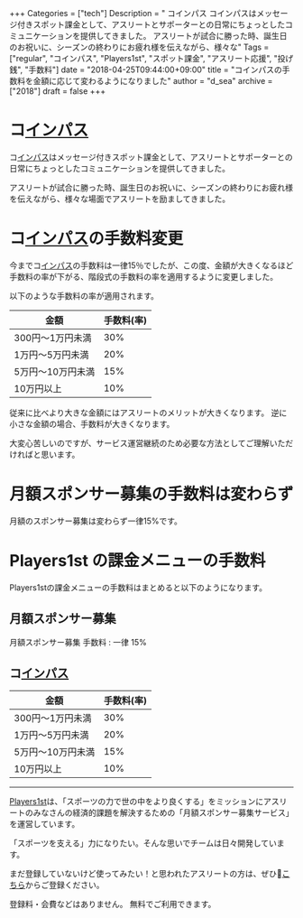 +++
Categories = ["tech"]
Description = " コインパス  コインパスはメッセージ付きスポット課金として、アスリートとサポーターとの日常にちょっとしたコミュニケーションを提供してきました。  アスリートが試合に勝った時、誕生日のお祝いに、シーズンの終わりにお疲れ様を伝えながら、様々な"
Tags = ["regular", "コインパス", "Players1st", "スポット課金", "アスリート応援", "投げ銭", "手数料"]
date = "2018-04-25T09:44:00+09:00"
title = "コインパスの手数料を金額に応じて変わるようになりました"
author = "d_sea"
archive = ["2018"]
draft = false
+++

<body>
<h1>コ<a class="keyword" href="http://d.hatena.ne.jp/keyword/%A5%A4%A5%F3%A5%D1%A5%B9">インパス</a>
</h1>




<p>コ<a class="keyword" href="http://d.hatena.ne.jp/keyword/%A5%A4%A5%F3%A5%D1%A5%B9">インパス</a>はメッセージ付きスポット課金として、アスリートとサポーターとの日常にちょっとしたコミュニケーションを提供してきました。</p>




<p>アスリートが試合に勝った時、誕生日のお祝いに、シーズンの終わりにお疲れ様を伝えながら、様々な場面でアスリートを励ましてきました。</p>




<h1>コ<a class="keyword" href="http://d.hatena.ne.jp/keyword/%A5%A4%A5%F3%A5%D1%A5%B9">インパス</a>の手数料変更</h1>




<p>今までコ<a class="keyword" href="http://d.hatena.ne.jp/keyword/%A5%A4%A5%F3%A5%D1%A5%B9">インパス</a>の手数料は一律15％でしたが、この度、金額が大きくなるほど手数料の率が下がる、階段式の手数料の率を適用するように変更しました。</p>




<p>以下のような手数料の率が適用されます。</p>




<table>
<thead><tr>
<th>金額</th>
  <th>手数料(率)</th>
</tr></thead>
<tbody>
<tr>
<td>300円〜1万円未満</td>
  <td>30%</td>
</tr>
<tr>
<td>1万円〜5万円未満</td>
  <td>20%</td>
</tr>
<tr>
<td>5万円〜10万円未満</td>
  <td>15%</td>
</tr>
<tr>
<td>10万円以上</td>
  <td>10%</td>
</tr>
</tbody>
</table>


<p>従来に比べより大きな金額にはアスリートのメリットが大きくなります。
逆に小さな金額の場合、手数料が大きくなります。</p>




<p>大変心苦しいのですが、サービス運営継続のため必要な方法としてご理解いただければと思います。</p>




<h1>月額スポンサー募集の手数料は変わらず</h1>




<p>月額のスポンサー募集は変わらず一律15%です。</p>




<h1>Players1st の課金メニューの手数料</h1>




<p>Players1stの課金メニューの手数料はまとめると以下のようになります。</p>




<h2>月額スポンサー募集</h2>




<p>月額スポンサー募集 手数料 : 一律 15%</p>




<h2>コ<a class="keyword" href="http://d.hatena.ne.jp/keyword/%A5%A4%A5%F3%A5%D1%A5%B9">インパス</a>
</h2>




<table>
<thead><tr>
<th>金額</th>
  <th>手数料(率)</th>
</tr></thead>
<tbody>
<tr>
<td>300円〜1万円未満</td>
  <td>30%</td>
</tr>
<tr>
<td>1万円〜5万円未満</td>
  <td>20%</td>
</tr>
<tr>
<td>5万円〜10万円未満</td>
  <td>15%</td>
</tr>
<tr>
<td>10万円以上</td>
  <td>10%</td>
</tr>
</tbody>
</table>


<hr>
<p><a href="https://players1.st">Players1st</a>は、「スポーツの力で世の中をより良くする」をミッションにアスリートのみなさんの経済的課題を解決するための「月額スポンサー募集サービス」を運営しています。</p>




<p>「スポーツを支える」力になりたい。そんな思いでチームは日々開発しています。</p>




<p>まだ登録していないけど使ってみたい！と思われたアスリートの方は、ぜひ🔗<a href="https://players1.st">こちら</a>からご登録ください。</p>




<p>登録料・会費などはありません。 無料でご利用できます。</p>

</body>
